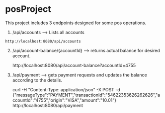 # posProject

This project includes 3 endpoints designed for some pos operations.

1. 	 /api/accounts --> Lists all accounts

    http://localhost:8080/api/accounts
	
2. 	/api/account-balance/{accountId} --> returns actual balance for desired account.
	
    http://localhost:8080/api/account-balance?accountId=4755
	
3. /api/payment --> gets payment requests and updates the balance according to the details.
	
	 curl -H "Content-Type: application/json" -X POST -d {\"messageType\":\"PAYMENT\",\"transactionId\":\"54622353626262626\",\"accountId\":\"4755\",\"origin\":\"VISA\",\"amount\":\"10.01\"} http://localhost:8080/api/payment
	
